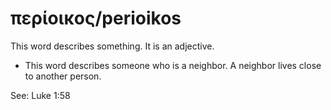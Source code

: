 # περίοικος/perioikos
This word describes something. It is an adjective.
* This word describes someone who is a neighbor. A neighbor lives close to another person.

See: Luke 1:58
